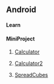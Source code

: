 ## Android

#### Learn

#### MiniProject

1. [Calculator](https://github.com/dmsals216/MyStudy/tree/master/Android/MyApplication2)

2. [Calculator2](https://github.com/dmsals216/MyStudy/tree/master/Android/Calculator2)

3. [SpreadCubes](https://github.com/dmsals216/MyStudy/tree/master/Android/SpreadCubes)
